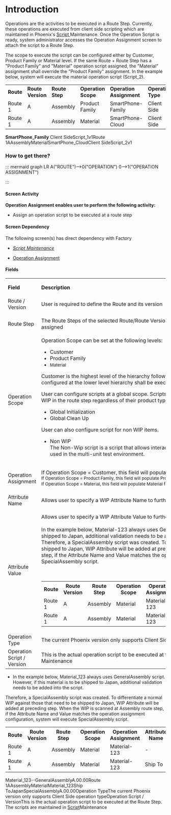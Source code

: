 # Introduction

Operations are the activities to be executed in a Route Step. Currently, these operations are executed from client side scripting which are maintained in Phoenix's 
[Script ](/iFactory-JGP-MES/iFactory-JGP-MES-Home/iFactory-JGP-MS/CONTENT/Routing/Operation-Script.md)Maintenance. Once the Operation Script is ready, system administrator accesses the Operation Assignment screen to attach the script to a Route Step. 

The scope to execute the script can be configured either by Customer, Product Family or Material level. If the same Route + Route Step has a "Product Family" and "Material" operation script assigned, the "Material" assignment shall override the "Product Family" assignment. In the example below, system will execute the material operation script (Script_2). <table class="confluenceTable"><tbody><tr><td class="highlight confluenceTd" colspan="1"><strong>Route</strong></td><td class="highlight confluenceTd" colspan="1"><strong>Route Version</strong></td><td class="highlight confluenceTd" colspan="1"><strong>Route Step</strong></td><td class="highlight confluenceTd" colspan="1"><strong>Operation Scope</strong></td><td class="highlight confluenceTd" colspan="1"><strong>Operation Assignment</strong></td><td class="highlight confluenceTd" colspan="1"><strong>Operation Type</strong></td><td class="highlight confluenceTd" colspan="1"><strong>Operation Script</strong></td><td class="highlight confluenceTd" colspan="1"><strong>Operation Version</strong></td></tr><tr><td colspan="1" class="confluenceTd">Route 1</td><td colspan="1" class="confluenceTd">A</td><td colspan="1" class="confluenceTd">Assembly</td><td colspan="1" class="confluenceTd">Product Family</td><td colspan="1" class="confluenceTd">SmartPhone-Family</td><td colspan="1" class="confluenceTd">Client Side</td><td colspan="1" class="confluenceTd">Script-1</td><td colspan="1" class="confluenceTd">v1</td></tr><tr><td colspan="1" class="confluenceTd">Route 1</td><td colspan="1" class="confluenceTd">A</td><td colspan="1" class="confluenceTd">Assembly</td><td colspan="1" class="confluenceTd">Material</td><td colspan="1" class="confluenceTd">SmartPhone-Cloud</td><td colspan="1" class="confluenceTd">Client Side</td><td colspan="1" class="confluenceTd">Script-2</td><td colspan="1" class="confluenceTd">v1</td></tr></tbody></table>

**SmartPhone_Family** Client SideScript_1v1Route 1AAssemblyMaterialSmartPhone_CloudClient SideScript_2v1


### **How to get there?** 



::: mermaid
graph LR
A("ROUTE")-->0("OPERATION")
0-->1("OPERATION ASSIGNMENT")

:::


#### **Screen Activity** 


**Operation Assignment enables user to perform the following activity:** 


- Assign an operation script to be executed at a route step




#### Screen Dependency


The following screen(s) has direct dependency with Factory

- *[Script Maintenance](/iFactory-JGP-MES/iFactory-JGP-MES-Home/iFactory-JGP-MS/CONTENT/Routing/Operation-Script.md)*

- [Operation Assignment](/iFactory-JGP-MES/iFactory-JGP-MES-Home/iFactory-JGP-MS/CONTENT/Routing/Operation-Assignment.md)





#### Fields



<table class="confluenceTable"><tbody><tr><td class="highlight confluenceTd"><p><strong>Field</strong></p></td><td class="highlight confluenceTd"><p><strong>Description</strong></p></td></tr><tr><td colspan="1" class="confluenceTd">Route / Version</td><td colspan="1" class="confluenceTd">User is required to define the Route and its version</td></tr><tr><td class="confluenceTd"><p>Route Step</p></td><td class="confluenceTd"><p>The Route Steps of the selected Route/Route Version. This will be the Route Step where the Operation Script is assigned</p></td></tr><tr><td colspan="1" class="confluenceTd">Operation Scope</td><td colspan="1" class="confluenceTd">Operation Scope can be set at the following levels:<ul><li>Customer</li><li>Product Family</li><li><span style="background-color: transparent;font-size: 10.0pt;line-height: 13.0pt;">Material</span></li></ul><p>Customer is the highest level of the hierarchy followed by Product Family and finally Material. The script configured at the lower level hierarchy shall be executed. Refer to the table above for an example.</p><p>User can configure scripts at a global scope. Scripts configured at a global scope shall be executed for every WIP in the route step regardless of their product type.</p><ul><li>Global Initialization</li><li>Global Clean Up</li></ul><p>User can also configure script for non WIP items.</p><ul><li>Non WIP<br /><span style="color: rgb(34,34,34);"><span style="color: rgb(34,34,34);">The Non-Wip script is a script that allows interaction with the operator to start one or more individual scripts used in the multi-unit test environment.</span></span></li></ul></td></tr><tr><td colspan="1" class="confluenceTd">Operation Assignment</td><td colspan="1" class="confluenceTd"><p><span>If Operation Scope = Customer, this field will populate Customer for user selection<br /></span><span style="background-color: transparent;font-size: 10.0pt;line-height: 13.0pt;">If Operation Scope = Product Family, this field will populate Product Family for user selection<br /></span><span style="background-color: transparent;font-size: 10.0pt;line-height: 13.0pt;">If Operation Scope = Material, this field will populate Material for user selection</span><span style="background-color: transparent;font-size: 10.0pt;line-height: 13.0pt;"> </span></p></td></tr><tr><td colspan="1" class="confluenceTd">Attribute Name</td><td colspan="1" class="confluenceTd">Allows user to specify a WIP Attribute Name to further refine the scope for the script to be executed.</td></tr><tr><td colspan="1" class="confluenceTd">Attribute Value</td><td colspan="1" class="confluenceTd"><p><span>Allows user to specify a WIP Attribute Value to further refine the scope for the script to be executed.<br /><br />In the example below, Material-123 always uses GeneralAssembly script. However, if this material is to be shipped to Japan, additional validation needs to be added into the script. <br />Therefore, a SpecialAssembly script was created. To differentiate a normal WIP against those that need to be shipped to Japan, WIP Attribute will be added at preceding step. When the WIP is scanned at Assembly route step, if the Attribute Name and Value matches the operation assignment configuration, system will execute SpecialAssembly script.</span></p><p> </p><div class="table-wrap"><table class="confluenceTable"><tbody><tr><th class="confluenceTh">Route</th><th class="confluenceTh">Route Version</th><th class="confluenceTh">Route Step</th><th class="confluenceTh">Operation Scope</th><th colspan="1" class="confluenceTh">Operation Assignment</th><th colspan="1" class="confluenceTh">Attribute Name</th><th colspan="1" class="confluenceTh">Attribute Value</th><th colspan="1" class="confluenceTh">Operation Script</th><th colspan="1" class="confluenceTh">Operation Version</th></tr><tr><td colspan="1" class="confluenceTd">Route 1</td><td colspan="1" class="confluenceTd">A</td><td colspan="1" class="confluenceTd">Assembly</td><td colspan="1" class="confluenceTd">Material</td><td colspan="1" class="confluenceTd">Material-123</td><td colspan="1" class="confluenceTd">-</td><td colspan="1" class="confluenceTd">-</td><td colspan="1" class="confluenceTd">GeneralAssembly</td><td colspan="1" class="confluenceTd">A.00.00</td></tr><tr><td colspan="1" class="confluenceTd">Route 1</td><td colspan="1" class="confluenceTd">A</td><td colspan="1" class="confluenceTd">Assembly</td><td colspan="1" class="confluenceTd"><span>Material</span></td><td colspan="1" class="confluenceTd"><span>Material-123</span></td><td colspan="1" class="confluenceTd">Ship To</td><td colspan="1" class="confluenceTd">Japan</td><td colspan="1" class="confluenceTd">SpecialAssembly</td><td colspan="1" class="confluenceTd">A.00.00</td></tr></tbody></table></div></td></tr><tr><td colspan="1" class="confluenceTd">Operation Type</td><td colspan="1" class="confluenceTd">The current Phoenix version only supports Client Side operation type</td></tr><tr><td colspan="1" class="confluenceTd">Operation Script / Version</td><td colspan="1" class="confluenceTd">This is the actual operation script to be executed at the Route Step. The scripts are maintained in <a href="Operation-Script-29920064.html">Script</a> Maintenance</td></tr></tbody></table>







- In the example below, Material_123 always uses GeneralAssembly script. However, if this material is to be shipped to Japan, additional validation needs to be added into the script.

Therefore, a SpecialAssembly script was created. To differentiate a normal WIP against those that need to be shipped to Japan, WIP Attribute will be added at preceding step. When the WIP is scanned at Assembly route step, if the Attribute Name and Value matches the operation assignment configuration, system will execute SpecialAssembly script.
<table class="confluenceTable"><tbody><tr><th class="confluenceTh">Route</th><th class="confluenceTh">Route Version</th><th class="confluenceTh">Route Step</th><th class="confluenceTh">Operation Scope</th><th colspan="1" class="confluenceTh">Operation Assignment</th><th colspan="1" class="confluenceTh">Attribute Name</th><th colspan="1" class="confluenceTh">Attribute Value</th><th colspan="1" class="confluenceTh">Operation Script</th><th colspan="1" class="confluenceTh">Operation Version</th></tr><tr><td colspan="1" class="confluenceTd">Route 1</td><td colspan="1" class="confluenceTd">A</td><td colspan="1" class="confluenceTd">Assembly</td><td colspan="1" class="confluenceTd">Material</td><td colspan="1" class="confluenceTd">Material-123</td><td colspan="1" class="confluenceTd">-</td><td colspan="1" class="confluenceTd">-</td><td colspan="1" class="confluenceTd">GeneralAssembly</td><td colspan="1" class="confluenceTd">A.00.00</td></tr><tr><td colspan="1" class="confluenceTd">Route 1</td><td colspan="1" class="confluenceTd">A</td><td colspan="1" class="confluenceTd">Assembly</td><td colspan="1" class="confluenceTd"><span>Material</span></td><td colspan="1" class="confluenceTd"><span>Material-123</span></td><td colspan="1" class="confluenceTd">Ship To</td><td colspan="1" class="confluenceTd">Japan</td><td colspan="1" class="confluenceTd">SpecialAssembly</td><td colspan="1" class="confluenceTd">A.00.00</td></tr></tbody></table>

Material_123--GeneralAssemblyA.00.00Route 1AAssemblyMaterialMaterial_123Ship ToJapanSpecialAssemblyA.00.00Operation TypeThe current Phoenix version only supports Client Side operation typeOperation Script / VersionThis is the actual operation script to be executed at the Route Step. The scripts are maintained in [Script](/iFactory-JGP-MES/iFactory-JGP-MES-Home/iFactory-JGP-MS/CONTENT/Routing/Operation-Script.md)Maintenance